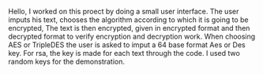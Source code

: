 Hello,
I worked on this proect by doing a small user interface. 
The user imputs his text, chooses the algorithm according to which it is going to be encrypted,
The text is then encrypted, given in encrypted format and then decrypted format to verify encryption and decryption work.
When choosing AES or TripleDES the user is asked to imput a 64 base format Aes or Des key.
For rsa, the key is made for each text through the code. 
I used two random keys for the demonstration.
